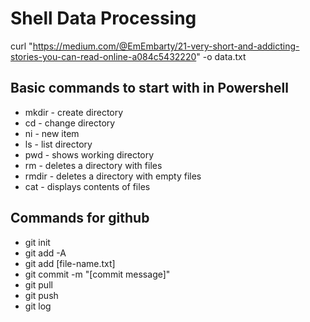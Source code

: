 # Shell Data Processing
curl "https://medium.com/@EmEmbarty/21-very-short-and-addicting-stories-you-can-read-online-a084c5432220" -o data.txt

## Basic commands to start with in Powershell
- mkdir - create directory
- cd - change directory
- ni - new item
- ls - list directory
- pwd - shows working directory
- rm - deletes a directory with files
- rmdir - deletes a directory with empty files
- cat - displays contents of files

## Commands for github
- git init
- git add -A
- git add [file-name.txt]
- git commit -m "[commit message]"	
- git pull
- git push
- git log


